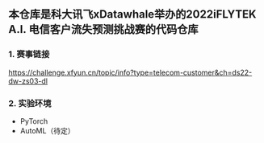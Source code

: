 ## 本仓库是科大讯飞xDatawhale举办的2022iFLYTEK A.I. 电信客户流失预测挑战赛的代码仓库

### 1. 赛事链接

https://challenge.xfyun.cn/topic/info?type=telecom-customer&ch=ds22-dw-zs03-dl

### 2. 实验环境
+ PyTorch
+ AutoML（待定）